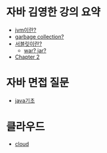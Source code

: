 <head>
  <link rel="stylesheet" type="text/css" href="styles.css">
</head>

# 자바 김영한 강의 요약

- [jvm이란?](./jvm.md)
- [garbage collection?](./garbage_collection.md)
- [서블릿이란?](./chapter1.md#chapter-1)
  - [war? jar?](./jar_war.md)
- [Chapter 2](./chapter2.md#chapter-2)

# 자바 면접 질문

- [java기초](./java_basic.md)

# 클라우드

- [cloud](./cloud.md)
